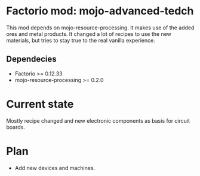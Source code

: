 # Factorio mod: mojo-advanced-tedch
This mod depends on mojo-resource-processing. It makes use of the added ores and metal products. It changed a lot of recipes to use the new materials, but tries to stay true to the real vanilla experience.

## Dependecies
* Factorio >= 0.12.33
* mojo-resource-processing >= 0.2.0

# Current state
Mostly recipe changed and new electronic components as basis for circuit boards.

# Plan
* Add new devices and machines.